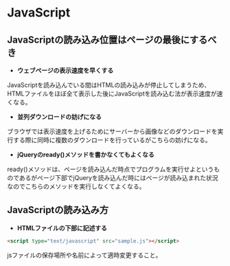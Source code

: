 # JavaScript

## JavaScriptの読み込み位置はページの最後にするべき

* **ウェブページの表示速度を早くする**

JavaScriptを読み込んでいる間はHTMLの読み込みが停止してしまうため、HTMLファイルをほぼ全て表示した後にJavaScriptを読み込む法が表示速度が速くなる。

* **並列ダウンロードの妨げになる**

ブラウザでは表示速度を上げるためにサーバーから画像などのダウンロードを実行する際に同時に複数のダウンロードを行っているがこちらの妨げになる。

* **jQueryのready()メソッドを書かなくてもよくなる**

ready()メソッドは、ページを読み込んだ時点でプログラムを実行せよというものであるがページ下部でjQueryを読み込んだ時にはページが読み込まれた状況なのでこちらのメソッドを実行しなくてよくなる。

## JavaScriptの読み込み方

* **HTMLファイルの下部に記述する**

```html
<script type="text/javascript" src="sample.js"></script>
```

jsファイルの保存場所や名前によって適時変更すること。

